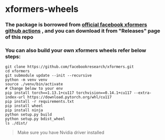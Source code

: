 # xformers-wheels

### The package is borrowed from [official facebook xformers github actions](https://github.com/facebookresearch/xformers/actions/workflows/wheels.yml)  , and you can download it from "Releases" page of this repo  

### You can also build your own xformers wheels refer below steps:  

`git clone https://github.com/facebookresearch/xformers.git`  
`cd xformers`  
`git submodule update --init --recursive`  
`python -m venv venv`  
`source ./venv/bin/activate`  
`# Change below to your env`  
`pip install torch==1.13.1+cu117 torchvision==0.14.1+cu117 --extra-index-url https://download.pytorch.org/whl/cu117`  
`pip install -r requirements.txt`  
`pip install wheel`  
`pip install ninja`  
`python setup.py build`  
`python setup.py bdist_wheel`  
`ls ./dist/`  

> Make sure you have Nvidia driver installed  
